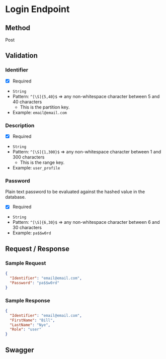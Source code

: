 # Login Endpoint

## Method

Post

## Validation

### Identifier

- [x] Required
- `String`
- Pattern: `^[\S]{5,40}$` => any non-whitespace character between 5 and 40 characters
  - This is the partition key.
- Example: `email@email.com`

### Description

- [x] Required
- `String`
- Pattern: `^[\S]{1,300}$` => any non-whitespace character between 1 and 300 characters
  - This is the range key.
- Example: `user_profile`

### Password

Plain text password to be evaluated against the hashed value in the database.

- [x] Required
- `String`
- Pattern: `^[\S]{6,30}$` => any non-whitespace character between 6 and 30 characters
- Example: `pa$$w0rd`

## Request / Response

### Sample Request

```json
{
  "Identifier": "email@email.com",
  "Password": "pa$$w0rd"
}
```

### Sample Response

```json
{
  "Identifier": "email@email.com",
  "FirstName": "Bill",
  "LastName": "Nye",
  "Role": "user"
}
```

## Swagger

```json

```
